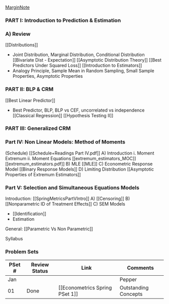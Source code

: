 

[MarginNote](marginnote3app://notebook/373823BF-1E3C-44E7-B33B-D9E33E411A2F)

### PART I: Introduction to Prediction & Estimation
### A) Review
[[Distributions]]
* Joint Distribution, Marginal Distribution, Conditional Distribution 
[[Bivariate Dist - Expectation]]
[[Asymptotic Distribution Theory]]
[[Best Predictors Under Squared Loss]] 
[[Introduction to Estimators]]
* Analogy Principle, Sample Mean in Random Sampling, Small Sample Properties, Asymptotic Properties

### PART II: BLP \& CRM 
[[Best Linear Predictor]] 
* Best Predictor, BLP, BLP vs CEF, uncorrelated vs independence 
[[Classical Regression]]
[[Hypothesis Testing II]]

### PART III: Generalized CRM

### Part IV: Non Linear Models: Method of Moments
(Schedule)  [[Schedule+Readings Part IV.pdf]]
A) Introduction
	i. Moment Extremum 
	ii. Moment Equations 
	[[extremum_estimators_MOC]]
	[[extremum_estimators.pdf]]
B) MLE
[[MLE]]
C) Econometric Response Model 
[[Binary Response Models]]
D) Limiting Distribution
[[Asymptotic Properties of Extremum Estimators]]


### Part V: Selection and Simultaneous Equations Models  
Introduction: [[SpringMetricsPartVIntro]]
A) [[Censoring]]
B) [[Nonparametric ID of Treatment Effects]]
C) SEM Models
* [[Identification]]
* Estimation


General: 
[[Parametric Vs Non Parametric]]




Syllabus 


### <span class="teal-text">Problem Sets</span>

| PSet # | Review Status | Link | Comments |
| ---- | ---- | ---- | ---- |
| Jan |  |  | Pepper |
| 01 | Done | [[Econometrics Spring PSet 1]] | Outstanding Concepts |



